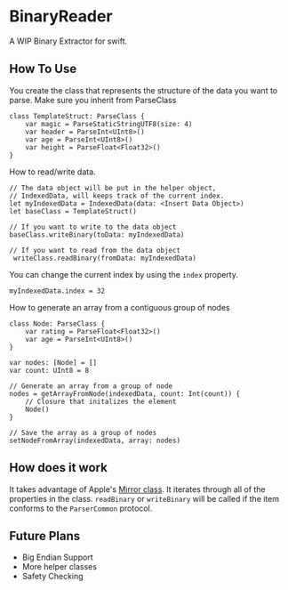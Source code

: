 # BinaryReader

A WIP Binary Extractor for swift.

## How To Use

You create the class that represents the structure of the data you want to parse. Make sure you inherit from ParseClass
```
class TemplateStruct: ParseClass {
    var magic = ParseStaticStringUTF8(size: 4)
    var header = ParseInt<UInt8>()
    var age = ParseInt<UInt8>()
    var height = ParseFloat<Float32>()
}
```

How to read/write data.
```
// The data object will be put in the helper object,
// IndexedData, will keeps track of the current index.
let myIndexedData = IndexedData(data: <Insert Data Object>)
let baseClass = TemplateStruct()

// If you want to write to the data object
baseClass.writeBinary(toData: myIndexedData)

// If you want to read from the data object
 writeClass.readBinary(fromData: myIndexedData)
```

You can change the current index by using the `index` property.
```
myIndexedData.index = 32
```

How to generate an array from a contiguous group of nodes
```
class Node: ParseClass {
    var rating = ParseFloat<Float32>()
    var age = ParseInt<UInt8>()
}

var nodes: [Node] = []
var count: UInt8 = 8

// Generate an array from a group of node
nodes = getArrayFromNode(indexedData, count: Int(count)) {
    // Closure that initalizes the element
    Node()
}

// Save the array as a group of nodes
setNodeFromArray(indexedData, array: nodes)
```

## How does it work

It takes advantage of Apple's [Mirror class](https://developer.apple.com/documentation/swift/mirror). It iterates through all of the properties in the class. `readBinary` or `writeBinary` will be called if the item conforms to the `ParserCommon` protocol.

## Future Plans

* Big Endian Support
* More helper classes
* Safety Checking
